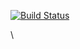 [![Build Status](https://travis-ci.org/theanis046/backend-coding-test.svg?branch=master)](https://travis-ci.org/theanis046/backend-coding-test)

\
